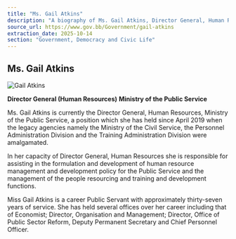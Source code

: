 ```yaml
---
title: "Ms. Gail Atkins"
description: "A biography of Ms. Gail Atkins, Director General, Human Resources at the Ministry of the Public Service, detailing her role and career."
source_url: https://www.gov.bb/Government/gail-atkins
extraction_date: 2025-10-14
section: "Government, Democracy and Civic Life"
---
```


## Ms. Gail Atkins

![Gail Atkins](https://www.gov.bb/media_files/Gail%20Atkins_1.jpg)

**Director General (Human Resources)**
**Ministry of the Public Service**

Ms. Gail Atkins is currently the Director General, Human Resources, Ministry of the Public Service, a position which she has held since April 2019 when the legacy agencies namely the Ministry of the Civil Service, the Personnel Administration Division and the Training Administration Division were amalgamated.

In her capacity of Director General, Human Resources she is responsible for assisting in the formulation and development of human resource management and development policy for the Public Service and the management of the people resourcing and training and development functions.

Miss Gail Atkins is a career Public Servant with approximately thirty-seven years of service. She has held several offices over her career including that of Economist; Director, Organisation and Management; Director, Office of Public Sector Reform, Deputy Permanent Secretary and Chief Personnel Officer.
```